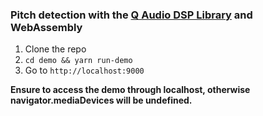 ### Pitch detection with the [Q Audio DSP Library](https://github.com/cycfi/q) and WebAssembly

1. Clone the repo
2. `cd demo && yarn run-demo`
3. Go to `http://localhost:9000`

**Ensure to access the demo through localhost, otherwise navigator.mediaDevices will be undefined.**

